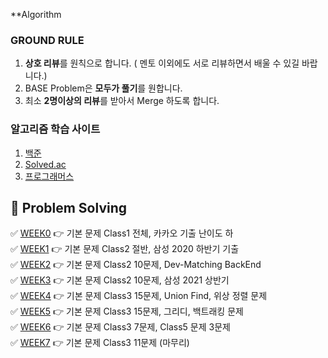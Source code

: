 **Algorithm

### GROUND RULE
1. **상호 리뷰**를 원칙으로 합니다. ( 멘토 이외에도 서로 리뷰하면서 배울 수 있길 바랍니다.)
2. BASE Problem은 **모두가 풀기**를 원합니다.
3. 최소 **2명이상의 리뷰**를 받아서 Merge 하도록 합니다.
  
### 알고리즘 학습 사이트 

1. [백준](https://www.acmicpc.net)
2. [Solved.ac](https://solved.ac)  
3. [프로그래머스](https://programmers.co.kr)  


## :dolphin: Problem Solving

✅  [WEEK0](https://github.com/Dev-StudyGroup/Algorithm/tree/main/Week_0) 👉 기본 문제 Class1 전체, 카카오 기출 난이도 하  
✅  [WEEK1](https://github.com/Dev-StudyGroup/Algorithm/tree/main/Week_1) 👉 기본 문제 Class2 절반, 삼성 2020 하반기 기출  
✅  [WEEK2](https://github.com/Dev-StudyGroup/Algorithm/tree/main/Week_2) 👉 기본 문제 Class2 10문제, Dev-Matching BackEnd  
✅  [WEEK3](https://github.com/Dev-StudyGroup/Algorithm/tree/main/Week_3) 👉 기본 문제 Class2 10문제, 삼성 2021 상반기  
✅  [WEEK4](https://github.com/Dev-StudyGroup/Algorithm/tree/main/Week_4) 👉 기본 문제 Class3 15문제, Union Find, 위상 정렬 문제  
✅  [WEEK5](https://github.com/Dev-StudyGroup/Algorithm/tree/main/Week_5) 👉 기본 문제 Class3 15문제, 그리디, 백트래킹 문제   
✅  [WEEK6](https://github.com/Dev-StudyGroup/Algorithm/tree/main/Week_6) 👉 기본 문제 Class3 7문제, Class5 문제 3문제  
✅  [WEEK7](https://github.com/Dev-StudyGroup/Algorithm/tree/main/Week_7) 👉 기본 문제 Class3 11문제 (마무리)  


 